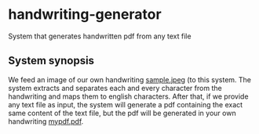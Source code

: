 # handwriting-generator
System that generates handwritten pdf from any text file

## System synopsis
We feed an image of our own handwriting <a href="https://github.com/sayantan01/handwriting-generator/blob/main/sample.jpeg">sample.jpeg</a> (to this system. The system extracts and separates each and every character from the handwriting and maps them to english characters. After that, if we provide any text file as input, the system will generate a pdf containing the exact same content of the text file, but the pdf will be generated in your own handwriting <a href="https://github.com/sayantan01/handwriting-generator/blob/main/output/mypdf.pdf">mypdf.pdf</a>.

